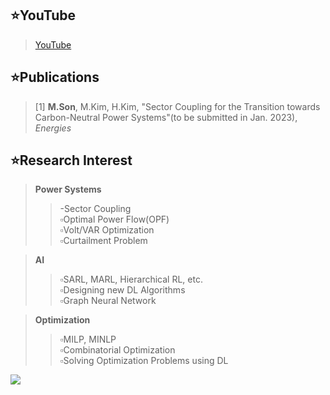 <!--
<p align="center">
<img src="https://img.shields.io/badge/Python-3776AB?style=flat&logo=Python&logoColor=white"/>
<img src="https://img.shields.io/badge/Pytorch-EE4C2C?style=flat&logo=Pytorch&logoColor=white"/>
<img src="https://img.shields.io/badge/Matlab-blue?style=flat=Pytorch&logoColor=white"/>
<img src="https://img.shields.io/badge/Simulink-orange?style=flat=Pytorch&logoColor=white"/>
</p>



-->



## ⭐YouTube
> <a href="https://www.youtube.com/channel/UC2wGcGfyIlqW2N8MZVKd6SA">YouTube</a> <br/>

## ⭐Publications
> [1] **M.Son**, M.Kim, H.Kim, "Sector Coupling for the Transition towards Carbon-Neutral Power Systems"(to be submitted in Jan. 2023), _Energies_



## ⭐Research Interest
> **Power Systems**
>> -Sector Coupling<br/>
>> ▫️Optimal Power Flow(OPF)<br/>
>> ▫️Volt/VAR Optimization<br/>
>> ▫️Curtailment Problem

> **AI**
>> ▫️SARL, MARL, Hierarchical RL, etc.<br/>
>> ▫️Designing new DL Algorithms<br/>
>> ▫️Graph Neural Network<br/>

> **Optimization**
>> ▫️MILP, MINLP<br/>
>> ▫️Combinatorial Optimization<br/>
>> ▫️Solving Optimization Problems using DL


<!-- 아래는.... 뱃지에 링크 거는 방법 -->
<a href="https://github.com/powerflow77"><img src="https://img.shields.io/badge/GitHub-181717?style=flat&logo=Github&logoColor=white"/></a>

<!--
**powerflow77/powerflow77** is a ✨ _special_ ✨ repository because its `README.md` (this file) appears on your GitHub profile.


유튜브
> https://www.youtube.com/channel/UC2wGcGfyIlqW2N8MZVKd6SA<br/>

마크다운
https://powerflow77.github.io/

Here are some ideas to get you started:

- 🔭 I’m currently working on ...
- 🌱 I’m currently learning ...
- 👯 I’m looking to collaborate on ...
- 🤔 I’m looking for help with ...
- 💬 Ask me about ...
- 📫 How to reach me: ...
- 😄 Pronouns: ...
- ⚡ Fun fact: ...
-->
